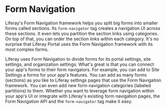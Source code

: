 # Form Navigation [](id=form-navigation)

Liferay's Form Navigation framework helps you split big forms into smaller forms
called sections. Its `form-navigator` tag creates a navigation UI across these
sections. It even lets you partition the section links using categories. On top
of that, you can order the section links within each category. It's no surprise
that Liferay Portal uses the Form Navigation framework with its most complex forms. 

Liferay uses Form Navigation to divide forms for its portal settings, site
settings, and organization settings. What's great is that you can connect your
app's forms to their form navigators. For example, you can add to Site Settings
a forms for your app's features. You can add as many forms (sections) as you
like to Liferay settings pages that use the Form Navigation framework. You can
even add new form navigation categories (labeled partitions) to them. Whether
you want to leverage form navigation within your app's UI or integrate with
Liferay's existing form navigation pages, the Form Navigation API and the
`form-navigator` tag make it easy. 
